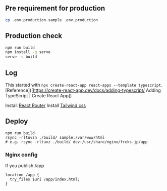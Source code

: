 ## Pre requirement for production

```bash
cp .env.production.sample .env.production
```

## Production check

```bash
npm run build
npm install -g serve
serve -s build
```

## Log

This started with `npx create-react-app react-apps --template typescript`. [Reference]([https://create-react-app.dev/docs/adding-typescript/ Adding TypeScript | Create React App])

Install [React Router](https://reactrouter.com/docs/en/v6/getting-started/tutorial)
Install [Tailwind css](https://tailwindcss.com/docs/guides/create-react-app)

## Deploy

```
npm run build
rsync -rltuvzn ./build/ sample:/var/www/html
# e.g. rsync -rltuvz ./build/ dev:/usr/share/nginx/freks.jp/app
```

### Nginx config

If you publish /app

```
location /app {
  try_files $uri /app/index.html;
}
```

